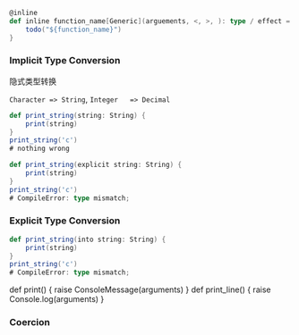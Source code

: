 


```scala
@inline
def inline function_name[Generic](arguements, <, >, ): type / effect = {
    todo("${function_name}")
}
```

### Implicit Type Conversion

隐式类型转换

`Character => String`, `Integer   => Decimal`

```scala
def print_string(string: String) {
    print(string)
}
print_string('c')
# nothing wrong
```


```scala
def print_string(explicit string: String) {
    print(string)
}
print_string('c')
# CompileError: type mismatch;
```

### Explicit Type Conversion

```scala
def print_string(into string: String) {
    print(string)
}
print_string('c')
# CompileError: type mismatch;
```

def print() {
    raise ConsoleMessage(arguments)
}
def print_line() {
    raise Console.log(arguments)
}

### Coercion

